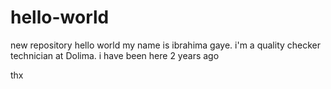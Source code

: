# hello-world
new repository
hello world my name is ibrahima gaye.
i'm a quality checker technician at Dolima.
i have been here 2 years ago

thx
